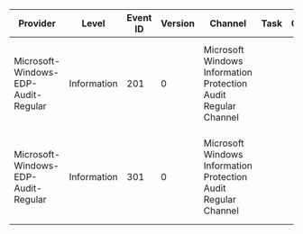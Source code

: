 Provider                             |  Level        |  Event ID  |  Version  |  Channel                                                         |  Task  |  Opcode  |  Keyword                                                             |  Message
-------------------------------------|---------------|------------|-----------|------------------------------------------------------------------|--------|----------|----------------------------------------------------------------------|--------------------------------------------------------------------------------------------------------------------------------------------------------------
Microsoft-Windows-EDP-Audit-Regular  |  Information  |  201       |  0        |  Microsoft Windows Information Protection Audit Regular Channel  |        |          |  Windows Information Protection Audit Data Copied Keyword            |  {DataInfo} has been copied ({Policy}) from {SourceAppName} (tagged as {SourceEnterpriseId}) to {DestinationAppName} (tagged as {DestinationEnterpriseId})
Microsoft-Windows-EDP-Audit-Regular  |  Information  |  301       |  0        |  Microsoft Windows Information Protection Audit Regular Channel  |        |          |  Windows Information Protection Audit Application Generated Keyword  |  {Object} has been changed from {SourceName} (tagged as {SourceEnterpriseId}) to {DestinationName} (tagged as {DestinationEnterpriseId}) in {ApplicationName}